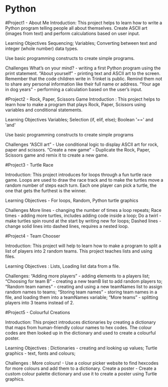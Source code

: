 # Python

#Project1 - About Me
Introduction: This project helps to learn how to write a Python program telling people all about themselves. Create ASCII art (images from text) and perform calculations based on user input.

Learning Objectives
Sequencing;
Variables;
Converting between text and integer (whole number) data types.

Use basic programming constructs to create simple programs.

Challenges
What’s on your mind? - writing a first Python program using the print statement.
“About yourself” - printing text and ASCII art to the screen. Remember that the code children write in Trinket is public. Remind them not to share any personal information like their full name or address.
“Your age in dog years” - performing a calculation based on the user’s input.

#Project2 - Rock, Paper, Scissors Game
Introduction : This project helps to learn how to make a program that plays Rock, Paper, Scissors using variables and conditional statements.

Learning Objectives
Variables;
Selection (if, elif, else);
Boolean '==' and 'and'

Use basic programming constructs to create simple programs

Challenges
“ASCII art” - Use conditional logic to display ASCII art for rock, paper and scissors.
“Create a new game” - Duplicate the Rock, Paper, Scissors game and remix it to create a new game.

#Project3 - Turtle Race 

Introduction: This project introduces for loops through a fun turtle race game. Loops are used to draw the race track and to make the turtles move a random number of steps each turn. Each one player can pick a turtle, the one that gets the furthest is the winner.

Learning Objectives - For loops, Random, Python turtle graphics

Challenges
More lines - changing the number of times a loop repeats;
Race times - adding more turtles, includes adding code inside a loop;
Do a twirl - make turtles spin round at the start by writing new for loops;
Dashed lines - change solid lines into dashed lines, requires a nested loop.

#Project4 - Team Chooser

Introduction: This project will help to learn how to make a program to split a list of players into 2 random teams. This project teaches lists and using files.

Learning Objectives : Lists, Loading list data from a file.

Challenges:
“Adding more players” - adding elements to a players list;
“Choosing for team B” - creating a new teamB list to add random players to;
“Random team names” - creating and using a new teamNames list to assign random names to teams;
“Storing team names” - storing team names in a file, and loading them into a teamNames variable;
“More teams” - splitting players into 3 teams instead of 2.

#Project5 - Colourful Creations

Introduction: This project introduces dictionaries by creating a dictionary that maps from human-friendly colour names to hex codes. The colour codes are then looked up in the dictionary and used to create a colourful poster.

Learning Objectives :
Dictionaries - creating and looking up values;
Turtle graphics - text, fonts and colours;

Challenges :
More colours! - Use a colour picker website to find hexcodes for more colours and add them to a dictionary.
Create a poster - Create a custom colour palette dictionary and use it to create a poster using Turtle graphics.

